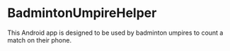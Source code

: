 # BadmintonUmpireHelper
This Android app is designed to be used by badminton umpires to count a match on their phone.

